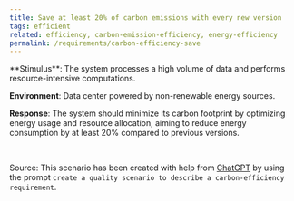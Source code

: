 ```yaml
---
title: Save at least 20% of carbon emissions with every new version
tags: efficient
related: efficiency, carbon-emission-efficiency, energy-efficiency
permalink: /requirements/carbon-efficiency-save
---
```


<div class="quality-requirement" markdown="1">
**Stimulus**: The system processes a high volume of data and performs resource-intensive computations.

**Environment**: Data center powered by non-renewable energy sources.

**Response**: The system should minimize its carbon footprint by optimizing energy usage and resource allocation, aiming to reduce energy consumption by at least 20% compared to previous versions.


</div><br>


Source: This scenario has been created with help from [ChatGPT](https://chat.openai.com) by using the prompt `create a quality scenario to describe a carbon-efficiency requirement`.



